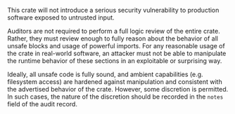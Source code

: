 This crate will not introduce a serious security vulnerability to production
software exposed to untrusted input.

Auditors are not required to perform a full logic review of the entire crate.
Rather, they must review enough to fully reason about the behavior of all unsafe
blocks and usage of powerful imports. For any reasonable usage of the crate in
real-world software, an attacker must not be able to manipulate the runtime
behavior of these sections in an exploitable or surprising way.

Ideally, all unsafe code is fully sound, and ambient capabilities (e.g.
filesystem access) are hardened against manipulation and consistent with the
advertised behavior of the crate. However, some discretion is permitted. In such
cases, the nature of the discretion should be recorded in the `notes` field of
the audit record.
